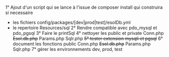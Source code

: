 1° Ajout d'un script qui se lance à l'issue de composer install qui construira si necessaire 
- les fichiers config/packages/[dev|prod|test]/esolDb.yml 
- le repertoire Resources/sql
2° Rendre compatible avec pdo_mysql et pdo_pgsql
3° Faire le printSql
4° nettoyer les public et private
    Conn.php
    ~~Esol.db.php~~
    Params.php
    Sqlr.php
~~5° tester extension mysqli et pgsql~~
6° document les fonctions public
    Conn.php
    ~~Esol.db.php~~
    Params.php
    Sqlr.php
7° gérer les environnements dev, prod, test